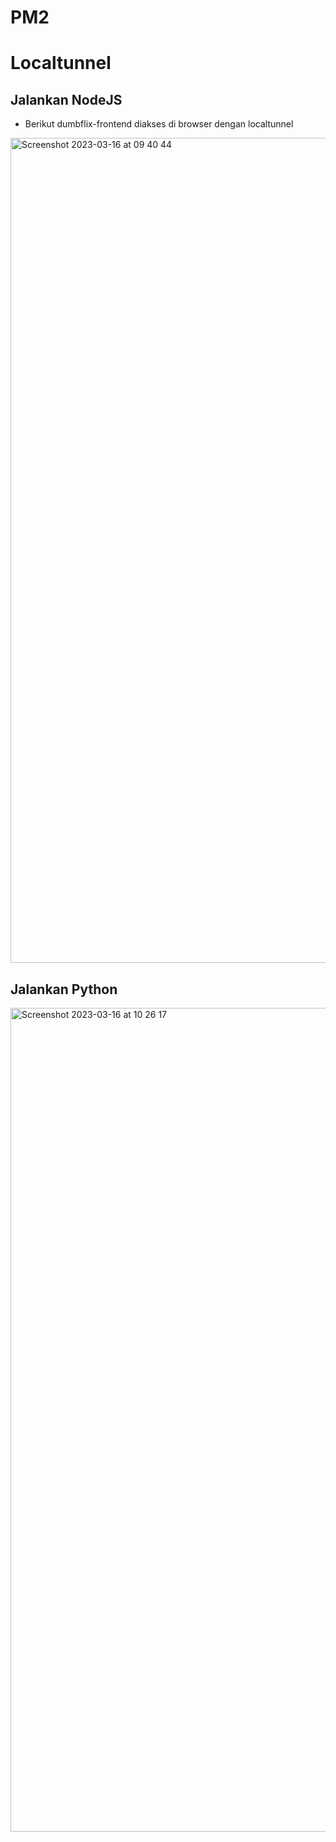 # PM2
# Localtunnel
## Jalankan NodeJS
- Berikut dumbflix-frontend diakses di browser dengan localtunnel
<img width="1320" alt="Screenshot 2023-03-16 at 09 40 44" src="https://user-images.githubusercontent.com/102456153/225497676-ddcc5ee9-87b0-428b-8d83-52a80ebd4593.png">


## Jalankan Python 
<img width="1318" alt="Screenshot 2023-03-16 at 10 26 17" src="https://user-images.githubusercontent.com/102456153/225506084-fb527a2d-4cc5-4eb0-aec1-0c3efacf2dbd.png">

